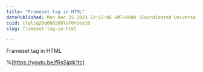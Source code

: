 ```yaml
---
title: "Frameset tag in HTML"
datePublished: Mon Dec 25 2023 22:57:05 GMT+0000 (Coordinated Universal Time)
cuid: clqliq20q000208laf0rzey16
slug: frameset-tag-in-html

---
```


Frameset tag in HTML

%[https://youtu.be/fRsSjpIk1tc]